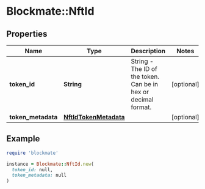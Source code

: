 # Blockmate::NftId

## Properties

| Name | Type | Description | Notes |
| ---- | ---- | ----------- | ----- |
| **token_id** | **String** | String - The ID of the token. Can be in hex or decimal format. | [optional] |
| **token_metadata** | [**NftIdTokenMetadata**](NftIdTokenMetadata.md) |  | [optional] |

## Example

```ruby
require 'blockmate'

instance = Blockmate::NftId.new(
  token_id: null,
  token_metadata: null
)
```

